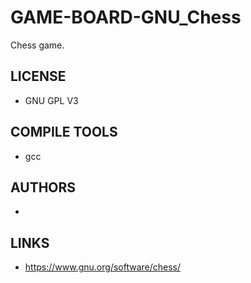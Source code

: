 # GAME-BOARD-GNU_Chess
Chess game.

## LICENSE
* GNU GPL V3

## COMPILE TOOLS
* gcc
 
## AUTHORS
* 

## LINKS
* https://www.gnu.org/software/chess/
